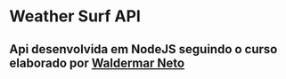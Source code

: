 # Weather Surf API

## Api desenvolvida em NodeJS seguindo o curso elaborado por [Waldermar Neto](https://www.youtube.com/watch?v=W2ld5xRS3cY) 